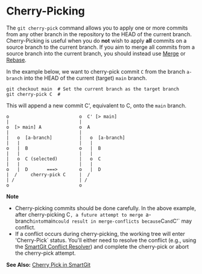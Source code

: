 # Cherry-Picking

The `git cherry-pick` command allows you to apply one or more commits from any other branch in the repository to the HEAD of the current branch. Cherry-Picking is useful when you do **not** wish to apply **all** commits on a source branch to the current branch. If you aim to merge all commits from a source branch into the current branch, you should instead use [Merge](Merging.md) or [Rebase](Rebasing.md).

In the example below, we want to cherry-pick commit `C` from the branch `a-branch` into the HEAD of the current (target) `main` branch.

```
git checkout main  # Set the current branch as the target branch
git cherry-pick C  #
```

This will append a new commit C', equivalent to C, onto the `main` branch.

``` text
o                          o  C' [> main]
|                          |
o  [> main] A              o  A
|                          |
|   o  [a-branch]          |   o  [a-branch]
|   |                      |   |
o   |  B                   o   |  B
|   |                      |   |
|   o  C (selected)        |   o  C
|   |                      |   |
o   |  D       ===>        o   |  D
|  /     cherry-pick C     |  /
| /                        | /
o                          o
```

**Note**

- Cherry-picking commits should be done carefully. In the above example, after cherry-picking C`, a future attempt to merge `a-branch` into `main` could result in merge-conflicts because `C` and `C'` may conflict.
- If a conflict occurs during cherry-picking, the working tree will enter 'Cherry-Pick` status. You'll either need to resolve the conflict (e.g., using the [SmartGit Conflict Resolver](../GUI/Branching/Conflict-Solver.md)) and complete the cherry-pick or abort the cherry-pick attempt.

**See Also:** [Cherry Pick in SmartGit](../GUI/Branching/Cherry-Pick.md)
